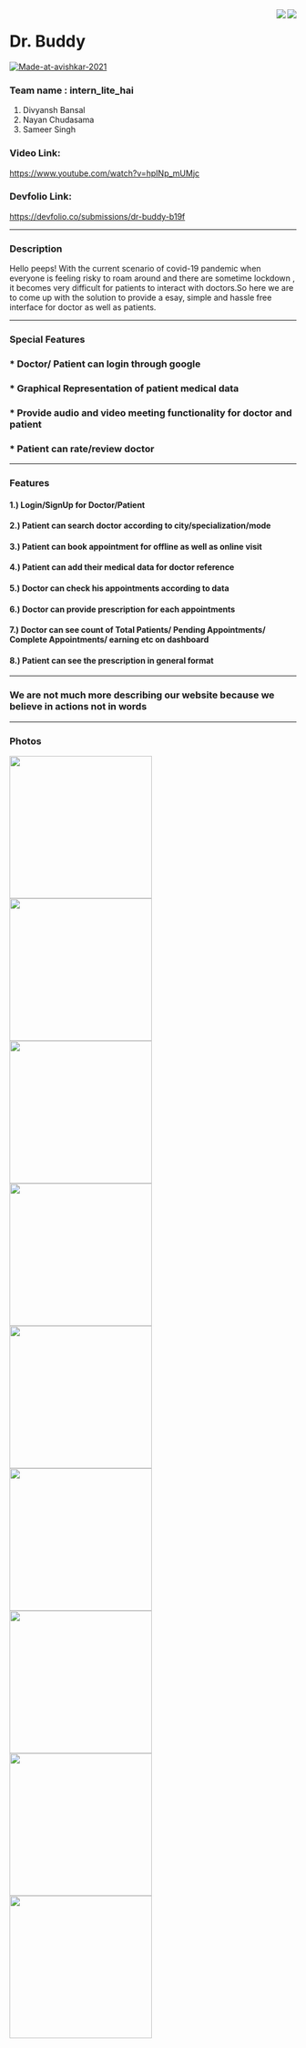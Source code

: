 <img src="https://media.sandhills.com/img.axd?id=4206255449&wid=&p=&ext=&w=0&h=0&t=&lp=&c=True&wt=False&sz=Max&rt=0&checksum=bg2KnWe3eNRDk7R0oE2FtdZNDo72zgJH" align="right" />

<img src="https://lh3.googleusercontent.com/jzAiuzLP2AxTq8jqXHQLqcO8GIPZ4q7cLqs8LzVbTuUiJE7kArttfniodGyBiSa_ZABGvAO-mIp9FtxJgTr6EMgL66zvUPMpPtCsAxhxU3Z42HhS3byOUKnCG_mQ31bYJnNQ_ull5Q=w181-h184-p-k" align="right" />


# Dr. Buddy
<a href="https://avishkar.mnnit.ac.in"/> <a href="https://imgbb.com/"><img src="https://i.ibb.co/gMGW0tV/Made-at-avishkar-2021.png" alt="Made-at-avishkar-2021" border="0"></a></a>

### Team name : intern_lite_hai
1. Divyansh Bansal
2. Nayan Chudasama
3. Sameer Singh



### Video Link:
https://www.youtube.com/watch?v=hpINp_mUMjc

### Devfolio Link: 
https://devfolio.co/submissions/dr-buddy-b19f

<!-- Horizontal Rule -->
---

### Description
Hello peeps! 
With the current scenario of covid-19 pandemic when everyone is feeling risky to roam around and there are sometime lockdown , it becomes very difficult for patients to interact with doctors.So here we are to come up with the solution to provide a esay, simple and hassle free interface for doctor as well as patients.

<!-- Horizontal Rule -->
---
### Special Features
### * Doctor/ Patient can login through google
### * Graphical Representation of patient medical data
### * Provide audio and video meeting functionality for doctor and patient
### * Patient can rate/review doctor 

<!-- Horizontal Rule -->
---
### Features
#### 1.) Login/SignUp for Doctor/Patient
#### 2.) Patient can search doctor according to city/specialization/mode
#### 3.) Patient can book appointment for offline as well as online visit
#### 4.) Patient can add their medical data for doctor reference 
#### 5.) Doctor can check his appointments according to data
#### 6.) Doctor can provide prescription for each appointments
#### 7.) Doctor can see count of Total Patients/ Pending Appointments/ Complete Appointments/ earning etc on dashboard
#### 8.) Patient can see the prescription in general format

<!-- Horizontal Rule -->
---
### We are not much more describing our website because we believe in actions not in words
<!-- Horizontal Rule -->
---
### Photos

<img src="https://github.com/divyansh5786/Dr.-Buddy/blob/main/assets/book_app.jpeg" height=250px />
<br />
<img src="https://github.com/divyansh5786/Dr.-Buddy/blob/main/assets/doctor_appointments.png" height=250px  />
<br />
<img src="https://github.com/divyansh5786/Dr.-Buddy/blob/main/assets/doctor_dashboard.png" height=250px />
<br />
<img src="https://github.com/divyansh5786/Dr.-Buddy/blob/main/assets/doctor_profile.jpeg" height=250px  />
<br />
<img src="https://github.com/divyansh5786/Dr.-Buddy/blob/main/assets/login.png" height=250px  />
<br />
<img src="https://github.com/divyansh5786/Dr.-Buddy/blob/main/assets/patient_appointments.png" height=250px  />
<br />
<img src="https://github.com/divyansh5786/Dr.-Buddy/blob/main/assets/patient_dashboard.png" height=250px  />
<br />
<img src="https://github.com/divyansh5786/Dr.-Buddy/blob/main/assets/prescriptions.jpeg" height=250px  />
<br />
<img src="https://github.com/divyansh5786/Dr.-Buddy/blob/main/assets/review_doctor.jpeg" height=250px  />
<br />
